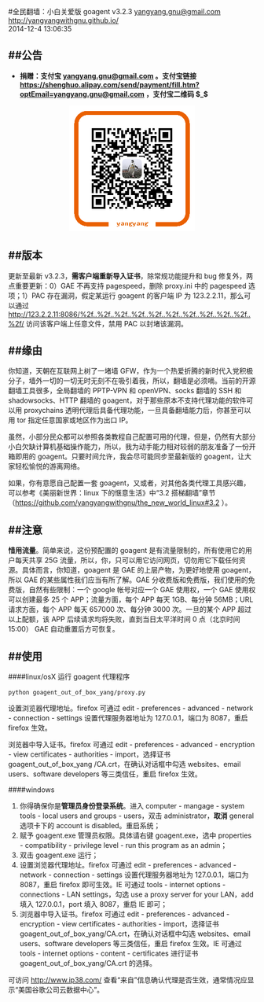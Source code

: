 #全民翻墙：小白关爱版 goagent v3.2.3
yangyang.gnu@gmail.com  
http://yangyangwithgnu.github.io/  
2014-12-4 13:06:35   


##公告
----------------
* **捐赠：支付宝 yangyang.gnu@gmail.com 。支付宝链接 https://shenghuo.alipay.com/send/payment/fill.htm?optEmail=yangyang.gnu@gmail.com ，支付宝二维码 $_$**
<div align="center">
<img src="https://raw.githubusercontent.com/yangyangwithgnu/yangyangwithgnu.github.io/master/pics/donate_qr.png" alt=""/><br>
</div>


##版本
----------------
更新至最新 v3.2.3，**需客户端重新导入证书**，除常规功能提升和 bug 修复外，两点重要更新：0）GAE 不再支持 pagespeed，删除 proxy.ini 中的 pagespeed 选项；1）PAC 存在漏洞，假定某运行 goagent 的客户端 IP 为 123.2.2.11，那么可以通过 http://123.2.2.11:8086/%2f..%2f..%2f..%2f..%2f..%2f..%2f..%2f..%2f..%2f..%2f/ 访问该客户端上任意文件，禁用 PAC 以封堵该漏洞。


##缘由
----------------

你知道，天朝在互联网上树了一堵墙 GFW，作为一个热爱折腾的新时代入党积极分子，墙外一切的一切无时无刻不在吸引着我，所以，翻墙是必须嘀。当前的开源翻墙工具很多，全局翻墙的 PPTP-VPN 和 openVPN、socks 翻墙的 SSH 和 shadowsocks、HTTP 翻墙的 goagent，对于那些原本不支持代理功能的软件可以用 proxychains 透明代理后具备代理功能，一旦具备翻墙能力后，你甚至可以用 tor 指定任意国家或地区作为出口 IP。

虽然，小部分民众都可以参照各类教程自己配置可用的代理，但是，仍然有大部分小白欠缺计算机基础操作能力，所以，我为动手能力相对较弱的朋友准备了一份开箱即用的 goagent。只要时间允许，我会尽可能同步至最新版的 goagent，让大家轻松愉悦的游离网络。

如果，你有意愿自己配置一套 goagent，又或者，对其他各类代理工具感兴趣，可以参考《美丽新世界：linux 下的惬意生活》中“3.2 搭梯翻墙”章节（https://github.com/yangyangwithgnu/the_new_world_linux#3.2 ）。


##注意
----------------

**惜用流量**。简单来说，这份预配置的 goagent 是有流量限制的，所有使用它的用户每天共享 25G 流量，所以，你，只可以用它访问网页，切勿用它下载任何资源。具体而言，你知道，goagent 是 GAE 的上层产物，为更好地使用 goagent，所以 GAE 的某些属性我们应当有所了解。GAE 分收费版和免费版，我们使用的免费版，自然有些限制：一个 google 帐号对应一个 GAE 使用权，一个 GAE 使用权可以创建最多 25 个 APP；流量方面，每个 APP 每天 1GB、每分钟 56MB；URL 请求方面，每个 APP 每天 657000 次、每分钟 3000 次。一旦的某个 APP 超过以上配额，该 APP 后续请求均将失败，直到当日太平洋时间 0 点（北京时间 15:00） GAE 自动重置后方可恢复。


##使用
----------------

####linux/osX
运行 goagent 代理程序
```
python goagent_out_of_box_yang/proxy.py
```

设置浏览器代理地址。firefox 可通过 edit - preferences - advanced - network - connection - settings 设置代理服务器地址为 127.0.0.1，端口为 8087，重启 firefox 生效。

浏览器中导入证书。firefox 可通过 edit - preferences - advanced - encryption - view certificates - authorities - import，选择证书 goagent_out_of_box_yang
/CA.crt，在确认对话框中勾选 websites、email users、software developers 等三类信任，重启 firefox 生效。

####windows
1. 你得确保你是**管理员身份登录系统**。进入 computer - mangage - system tools - local users and groups - users，双击 administrator，**取消** general 选项卡下的 account is disabled。重启系统；
2. 赋予 goagent.exe 管理员权限。具体请右键 goagent.exe，选中 properties - compatibility - privilege level - run this program as an admin；
3. 双击 goagent.exe 运行；
4. 设置浏览器代理地址。firefox 可通过 edit - preferences - advanced - network - connection - settings 设置代理服务器地址为 127.0.0.1，端口为 8087，重启 firefox 即可生效。IE 可通过 tools - internet options - connections - LAN settings，勾选 use a proxy server for your LAN，add 填入 127.0.0.1，port 填入 8087，重启 IE 即可；
5. 浏览器中导入证书。firefox 可通过 edit - preferences - advanced - encryption - view certificates - authorities - import，选择证书 goagent_out_of_box_yang/CA.crt，在确认对话框中勾选 websites、email users、software developers 等三类信任，重启 firefox 生效。IE 可通过 tools - internet options - content - certificates 进行证书 goagent_out_of_box_yang/CA.crt 的选择。

可访问 http://www.ip38.com/ 查看“来自”信息确认代理是否生效，通常情况应显示“美国谷歌公司云数据中心”。

